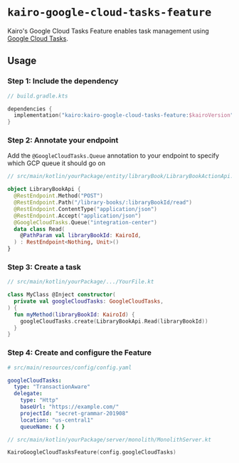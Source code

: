 # `kairo-google-cloud-tasks-feature`

Kairo's Google Cloud Tasks Feature enables task management
using [Google Cloud Tasks](https://cloud.google.com/tasks/docs).

## Usage

### Step 1: Include the dependency

```kotlin
// build.gradle.kts

dependencies {
  implementation("kairo:kairo-google-cloud-tasks-feature:$kairoVersion")
}
```

### Step 2: Annotate your endpoint

Add the `@GoogleCloudTasks.Queue` annotation to your endpoint
to specify which GCP queue it should go on

```kotlin
// src/main/kotlin/yourPackage/entity/libraryBook/LibraryBookActionApi.kt

object LibraryBookApi {
  @RestEndpoint.Method("POST")
  @RestEndpoint.Path("/library-books/:libraryBookId/read")
  @RestEndpoint.ContentType("application/json")
  @RestEndpoint.Accept("application/json")
  @GoogleCloudTasks.Queue("integration-center")
  data class Read(
    @PathParam val libraryBookId: KairoId,
  ) : RestEndpoint<Nothing, Unit>()
}
```

### Step 3: Create a task

```kotlin
// src/main/kotlin/yourPackage/.../YourFile.kt

class MyClass @Inject constructor(
  private val googleCloudTasks: GoogleCloudTasks,
) {
  fun myMethod(libraryBookId: KairoId) {
    googleCloudTasks.create(LibraryBookApi.Read(libraryBookId))
  }
}
```

### Step 4: Create and configure the Feature

```yaml
# src/main/resources/config/config.yaml

googleCloudTasks:
  type: "TransactionAware"
  delegate:
    type: "Http"
    baseUrl: "https://example.com/"
    projectId: "secret-grammar-201908"
    location: "us-central1"
    queueName: { }
```

```kotlin
// src/main/kotlin/yourPackage/server/monolith/MonolithServer.kt

KairoGoogleCloudTasksFeature(config.googleCloudTasks)
```
